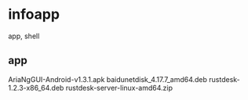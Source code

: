 # infoapp
app, shell



## app

AriaNgGUI-Android-v1.3.1.apk
baidunetdisk_4.17.7_amd64.deb
rustdesk-1.2.3-x86_64.deb
rustdesk-server-linux-amd64.zip